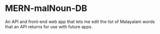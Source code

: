 # MERN-malNoun-DB
An API and front-end web app that lets me edit the list of Malayalam words that an API returns for use with future apps.
